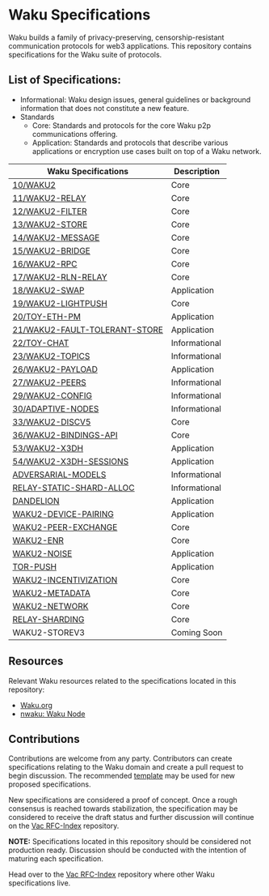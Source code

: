 # Waku Specifications

Waku builds a family of privacy-preserving, censorship-resistant communication protocols for web3 applications.
This repository contains specifications for the Waku suite of protocols.

## List of Specifications:
- Informational: Waku design issues, general guidelines or background information that does not constitute a new feature.
- Standards
  - Core: Standards and protocols for the core Waku p2p communications offering.
  - Application: Standards and protocols that describe various applications or encryption use cases built on top of a Waku network.

| Waku Specifications | Description |
| ---- | -------------- |
|[10/WAKU2](https://rfc.vac.dev/spec/10/)| Core |
|[11/WAKU2-RELAY](https://rfc.vac.dev/spec/11)| Core |
|[12/WAKU2-FILTER](https://rfc.vac.dev/spec/12)| Core|
|[13/WAKU2-STORE](https://rfc.vac.dev/spec/13/)| Core |
|[14/WAKU2-MESSAGE](https://rfc.vac.dev/spec/14/)| Core |
|[15/WAKU2-BRIDGE](https://rfc.vac.dev/spec/15)| Core |
|[16/WAKU2-RPC](https://rfc.vac.dev/spec/16)| Core |
|[17/WAKU2-RLN-RELAY](https://rfc.vac.dev/spec/17/)| Core |
|[18/WAKU2-SWAP](https://rfc.vac.dev/spec/18/)| Application |
|[19/WAKU2-LIGHTPUSH](https://rfc.vac.dev/spec/19/)| Core |
|[20/TOY-ETH-PM](https://rfc.vac.dev/spec/20/)| Application |
|[21/WAKU2-FAULT-TOLERANT-STORE](https://rfc.vac.dev/spec/21/)| Application |
|[22/TOY-CHAT](https://rfc.vac.dev/spec/22/)| Informational |
|[23/WAKU2-TOPICS](https://rfc.vac.dev/spec/23/)| Informational |
|[26/WAKU2-PAYLOAD](https://rfc.vac.dev/spec/26/)| Application |
|[27/WAKU2-PEERS](https://rfc.vac.dev/spec/27/)| Informational |
|[29/WAKU2-CONFIG](https://rfc.vac.dev/spec/29/)| Informational |
|[30/ADAPTIVE-NODES](https://rfc.vac.dev/spec/30/)| Informational |
|[33/WAKU2-DISCV5](https://rfc.vac.dev/spec/33/)| Core |
|[36/WAKU2-BINDINGS-API](https://rfc.vac.dev/spec/36/)| Core |
|[53/WAKU2-X3DH](https://rfc.vac.dev/spec/53/)| Application |
|[54/WAKU2-X3DH-SESSIONS](https://rfc.vac.dev/spec/54/)| Application |
|[ADVERSARIAL-MODELS](informational/adversarial-models.md)| Informational |
|[RELAY-STATIC-SHARD-ALLOC](informational/relay-static-shard-alloc.md)| Informational |
|[DANDELION](standards/application/dandelion.md)| Application |
|[WAKU2-DEVICE-PAIRING](standards/application/device-pairing.md)| Application |
|[WAKU2-PEER-EXCHANGE](standards/core/peer-exchange.md)| Core |
|[WAKU2-ENR](standards/core/enr.md)| Core |
|[WAKU2-NOISE](standards/application/noise.md)| Application |
|[TOR-PUSH](standards/application/tor-push.md)| Application |
|[WAKU2-INCENTIVIZATION](standards/core/incentivization.md)| Core |
|[WAKU2-METADATA](standards/core/metadata.md)| Core |
|[WAKU2-NETWORK](standards/core/network.md)| Core |
|[RELAY-SHARDING](standards/core/relay-sharding.md)| Core |
| WAKU2-STOREV3 | Coming Soon |



## Resources
Relevant Waku resources related to the specifications located in this repository:
- [Waku.org](https://waku.org/)
- [nwaku: Waku Node](https://github.com/waku-org/nwaku)

## Contributions 

Contributions are welcome from any party. 
Contributors can create specifications relating to the Waku domain and
create a pull request to begin discussion.
The recommended [template](./template.md) may be used for new proposed specifications.

New specifications are considered a proof of concept.
Once a rough consensus is reached towards stabilization, 
the specification may be considered to receive the draft status and 
further discussion will continue on the [Vac RFC-Index](https://github.com/vacp2p/rfc-index) repository.

**NOTE:** Specifications located in this repository should be considered not production ready.
Discussion should be conducted with the intention of maturing each specification.

Head over to the [Vac RFC-Index](https://github.com/vacp2p/rfc-index) repository where other Waku specifications live.
